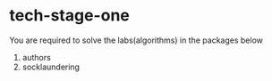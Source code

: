 # tech-stage-one

You are required to solve the labs(algorithms) in the packages below
1. authors
2. socklaundering
